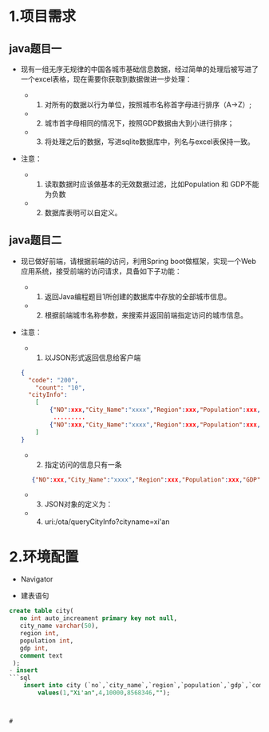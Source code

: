 
# 1.项目需求

## java题目一
- 现有一组无序无规律的中国各城市基础信息数据，经过简单的处理后被写进了一个excel表格，现在需要你获取到数据做进一步处理：
  - 1. 对所有的数据以行为单位，按照城市名称首字母进行排序（A->Z）;
  - 2. 城市首字母相同的情况下，按照GDP数据由大到小进行排序；
  - 3. 将处理之后的数据，写进sqlite数据库中，列名与excel表保持一致。

- 注意：
  - 1. 读取数据时应该做基本的无效数据过滤，比如Population 和 GDP不能为负数
  - 2. 数据库表明可以自定义。

## java题目二
- 现已做好前端，请根据前端的访问，利用Spring boot做框架，实现一个Web应用系统，接受前端的访问请求，具备如下子功能：
  - 1. 返回Java编程题目1所创建的数据库中存放的全部城市信息。
  - 2. 根据前端城市名称参数，来搜索并返回前端指定访问的城市信息。

- 注意：
  - 1. 以JSON形式返回信息给客户端
  ```JSON
  {
    "code": "200",
	  "count": "10",
    "cityInfo":
      [
          {"NO":xxx,"City_Name":"xxxx","Region":xxx,"Population":xxx,"GDP":xxx,"Remarks":"xxx"},
           .........
          {"NO":xxx,"City_Name":"xxxx","Region":xxx,"Population":xxx,"GDP":xxx,"Remarks":"xxx"}
      ]
  }
  ```
  - 2. 指定访问的信息只有一条
  ```JSON
     {"NO":xxx,"City_Name":"xxxx","Region":xxx,"Population":xxx,"GDP":xxx,"Remarks":"xxx"}
  ```
  - 3. JSON对象的定义为：
  - 4. uri:/ota/queryCityInfo?cityname=xi'an

# 2.环境配置
- Navigator 

- 建表语句
```sql
create table city(
   no int auto_increament primary key not null,
   city_name varchar(50),
   region int,
   population int,
   gdp int,
   comment text
 );
- insert
```sql
	insert into city (`no`,`city_name`,`region`,`population`,`gdp`,`comment`)
   		values(1,"Xi'an",4,10000,8568346,"");
```

```


#
